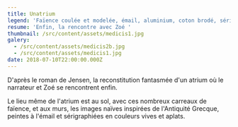 ```yaml
---
title: Unatrium
legend: 'Faïence coulée et modelée, émail, aluminium, coton brodé, sérigraphies, 2018'
resume: 'Enfin, la rencontre avec Zoé '
thumbnail: /src/content/assets/medicis1.jpg
galery:
  - /src/content/assets/medicis2b.jpg
  - /src/content/assets/medicis1.jpg
date: 2018-07-10T22:00:00.000Z
---
```


D'après le roman de Jensen, la reconstitution fantasmée d'un atrium où le narrateur et Zoé se rencontrent enfin.

L﻿e lieu même de l'atrium est au sol, avec ces nombreux carreaux de faïence, et aux murs, les images naïves inspirées de l'Antiquité Grecque, peintes à l'émail et sérigraphiées en couleurs vives et aplats.
